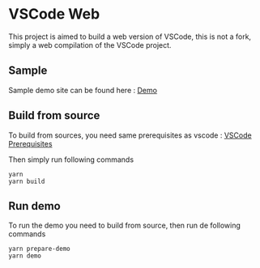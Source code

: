 # VSCode Web
This project is aimed to build a web version of VSCode, this is not a fork, simply a web compilation of the VSCode project.

## Sample
Sample demo site can be found here :
[Demo](https://vscode-web-test-playground.azurewebsites.net/)


## Build from source

To build from sources, you need same prerequisites as vscode : 
[VSCode Prerequisites](https://github.com/microsoft/vscode/wiki/How-to-Contribute#prerequisites)

Then simply run following commands

```
yarn
yarn build
```

## Run demo

To run the demo you need to build from source, then run de following commands

```
yarn prepare-demo
yarn demo
```